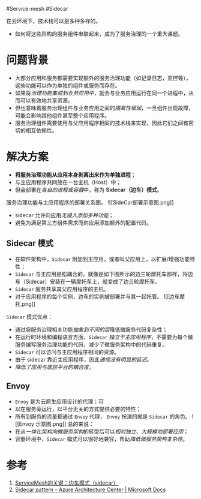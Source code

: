#Service-mesh #Sidecar

在云环境下，技术栈可以是多种多样的。
- 如何将这些异构的服务组件串联起来，成为了服务治理的一个重大课题。

# 问题背景
- 大部分应用和服务都需要实现额外的服务治理功能（如记录日志，监控等），这些功能可以作为单独的组件或服务而存在。
- 如果将*治理功能集成到业务应用中*，就会与业务应用运行在同一个进程中，从而可以有效地共享资源。
- 但也意味着服务治理组件与业务应用之间的*隔离性很弱*，一旦组件出现故障，可能会影响其他组件甚至整个应用程序。
- 服务治理组件需要使用与父应用程序相同的技术栈来实现，因此它们之间有密切的相互依赖性。

# 解决方案
- **将服务治理功能从应用本身剥离出来作为单独进程**；
- 与主应用程序共同放在一台主机（Host）中；
- 但会部署在*各自的进程或容器*中。称为 **Sidecar（边车）模式**。

服务治理功能与主应用程序的部署关系图。
![[SideCar部署示意图.png]]

- sidecar 允许向应用*无侵入添加多种功能*；
- 避免为满足第三方组件需求而向应用添加额外的配置代码。

## Sidecar 模式

- 在软件架构中，`Sidecar` 附加到主应用，或者叫父应用上，以扩展/增强功能特性；
-  `Sidecar` 与主应用是松耦合的。就像是如下图所示的边三轮摩托车那样，将边车（Sidecar）安装在一辆摩托车上，就变成了边三轮摩托车。
- `Sidecar` 服务共享其父应用程序的主机。
- 对于应用程序的每个实例，边车的实例被部署并与其一起托管。
![[边车摩托.png]]

 `Sidecar` 模式优点：
-   通过将服务治理相关功能*抽象到不同的层*降低微服务代码复杂性；
-   在运行时环境和编程语言方面，`Sidecar` *独立于主应用程序*，不需要为每个微服务编写服务治理功能的代码，减少了微服务架构中的代码重复。
-   `Sidecar` 可以访问与主应用程序相同的资源。
-   由于 sidecar 靠近主应用程序，因此*通信没有明显的延迟*。
-   *降低了应用与底层平台的耦合度*。

## Envoy

- `Envoy` 是为云原生应用设计的代理；可
- 以在服务旁运行，以平台无关的方式提供必要的特性；
- 所有到服务的流量都通过 `Envoy` 代理， `Envoy` 扮演的就是 `Sidecar` 的角色。
![[Envoy 示意图.png]]
总的来说：
- 在从*一体化架构向微服务架构*的转型后可以*相对独立、大规模地部署应用*；
- 容器环境中，`Sidecar` 模式可以很好地兼容，帮助*降低微服务架构复杂性*。

# 参考
1. [ServiceMesh的关键：边车模式（sidecar）](https://juejin.cn/post/6875610706079645703)
2. [Sidecar pattern - Azure Architecture Center | Microsoft Docs](https://docs.microsoft.com/en-us/azure/architecture/patterns/sidecar)